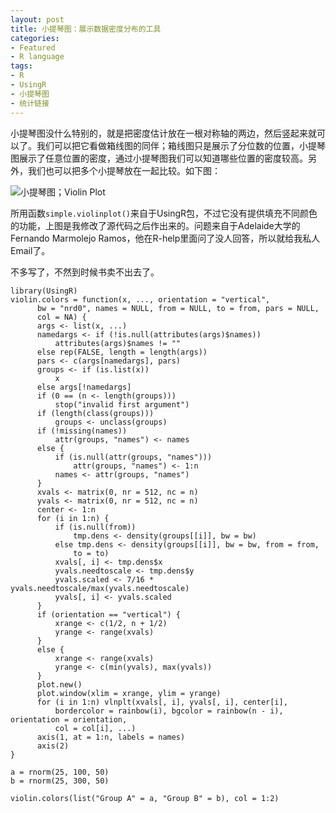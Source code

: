 ```yaml
---
layout: post
title: 小提琴图：展示数据密度分布的工具
categories:
- Featured
- R language
tags:
- R
- UsingR
- 小提琴图
- 统计链接
---
```


小提琴图没什么特别的，就是把密度估计放在一根对称轴的两边，然后竖起来就可以了。我们可以把它看做箱线图的同伴；箱线图只是展示了分位数的位置，小提琴图展示了任意位置的密度，通过小提琴图我们可以知道哪些位置的密度较高。另外，我们也可以把多个小提琴放在一起比较。如下图：

![小提琴图；Violin Plot](http://i.imgur.com/R92pi6p.png)

所用函数`simple.violinplot()`来自于UsingR包，不过它没有提供填充不同颜色的功能，上图是我修改了源代码之后作出来的。问题来自于Adelaide大学的Fernando Marmolejo Ramos，他在R-help里面问了没人回答，所以就给我私人Email了。

不多写了，不然到时候书卖不出去了。

	library(UsingR)
	violin.colors = function(x, ..., orientation = "vertical", 
		  bw = "nrd0", names = NULL, from = NULL, to = from, pars = NULL, 
		  col = NA) {
		  args <- list(x, ...)
		  namedargs <- if (!is.null(attributes(args)$names)) 
		      attributes(args)$names != ""
		  else rep(FALSE, length = length(args))
		  pars <- c(args[namedargs], pars)
		  groups <- if (is.list(x)) 
		      x
		  else args[!namedargs]
		  if (0 == (n <- length(groups))) 
		      stop("invalid first argument")
		  if (length(class(groups))) 
		      groups <- unclass(groups)
		  if (!missing(names)) 
		      attr(groups, "names") <- names
		  else {
		      if (is.null(attr(groups, "names"))) 
		          attr(groups, "names") <- 1:n
		      names <- attr(groups, "names")
		  }
		  xvals <- matrix(0, nr = 512, nc = n)
		  yvals <- matrix(0, nr = 512, nc = n)
		  center <- 1:n
		  for (i in 1:n) {
		      if (is.null(from)) 
		          tmp.dens <- density(groups[[i]], bw = bw)
		      else tmp.dens <- density(groups[[i]], bw = bw, from = from, 
		          to = to)
		      xvals[, i] <- tmp.dens$x
		      yvals.needtoscale <- tmp.dens$y
		      yvals.scaled <- 7/16 * yvals.needtoscale/max(yvals.needtoscale)
		      yvals[, i] <- yvals.scaled
		  }
		  if (orientation == "vertical") {
		      xrange <- c(1/2, n + 1/2)
		      yrange <- range(xvals)
		  }
		  else {
		      xrange <- range(xvals)
		      yrange <- c(min(yvals), max(yvals))
		  }
		  plot.new()
		  plot.window(xlim = xrange, ylim = yrange)
		  for (i in 1:n) vlnplt(xvals[, i], yvals[, i], center[i], 
		      bordercolor = rainbow(i), bgcolor = rainbow(n - i), orientation = orientation, 
		      col = col[i], ...)
		  axis(1, at = 1:n, labels = names)
		  axis(2)
	}

	a = rnorm(25, 100, 50)
	b = rnorm(25, 300, 50)

	violin.colors(list("Group A" = a, "Group B" = b), col = 1:2) 
